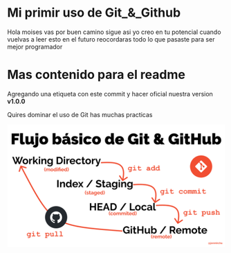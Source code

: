 # Mi primir uso de Git_&_Github

Hola moises vas por buen camino sigue asi yo creo en tu potencial cuando vuelvas a leer esto en el futuro  reocordaras todo lo que pasaste para ser mejor programador

# Mas contenido para el readme

Agregando una etiqueta con este commit y hacer oficial nuestra version **v1.0.0**

Quires dominar el uso de Git has muchas practicas 

![flujo de Git](git-flow.png)
